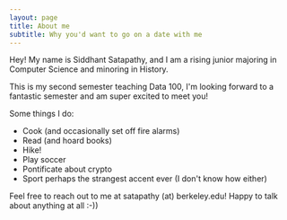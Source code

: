 ```yaml
---
layout: page
title: About me
subtitle: Why you'd want to go on a date with me
---
```


Hey! My name is Siddhant Satapathy, and I am a rising junior majoring in Computer Science and minoring in History.

This is my second semester teaching Data 100, I'm looking forward to a fantastic semester and am super excited to meet you!

Some things I do:

- Cook (and occasionally set off fire alarms)
- Read (and hoard books)
- Hike!
- Play soccer
- Pontificate about crypto
- Sport perhaps the strangest accent ever (I don't know how either)

Feel free to reach out to me at satapathy (at) berkeley.edu! Happy to talk about anything at all :-))